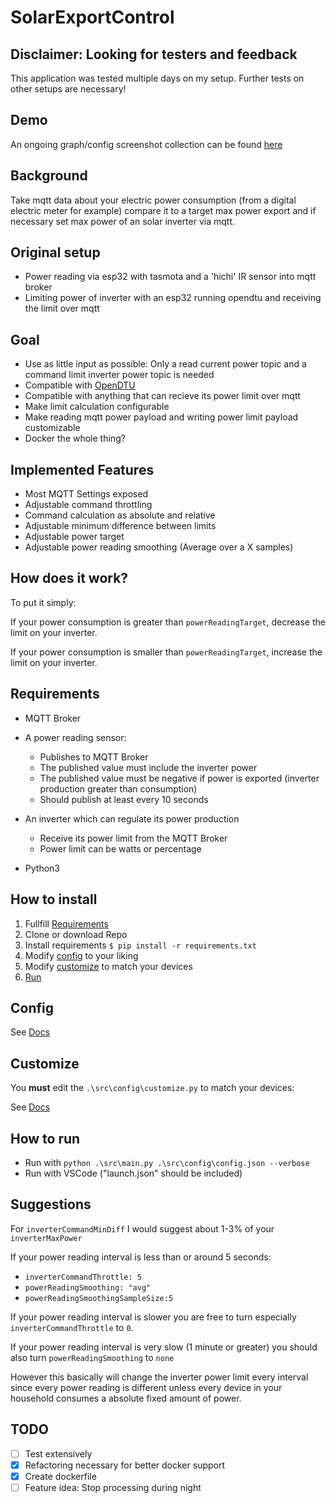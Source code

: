 # SolarExportControl

## Disclaimer: Looking for testers and feedback

This application was tested multiple days on my setup. Further tests on other setups are necessary!

## Demo

An ongoing graph/config screenshot collection can be found [here](docs/Demo.md)

## Background

Take mqtt data about your electric power consumption (from a digital electric meter for example) compare it to a target max power export and if necessary set max power of an solar inverter via mqtt.

## Original setup

- Power reading via esp32 with tasmota and a 'hichi' IR sensor into mqtt broker
- Limiting power of inverter with an esp32 running opendtu and receiving the limit over mqtt

## Goal

- Use as little input as possible: Only a read current power topic and a command limit inverter power topic is needed
- Compatible with [OpenDTU](https://github.com/tbnobody/OpenDTU)
- Compatible with anything that can recieve its power limit over mqtt
- Make limit calculation configurable
- Make reading mqtt power payload and writing power limit payload customizable
- Docker the whole thing?

## Implemented Features

- Most MQTT Settings exposed
- Adjustable command throttling
- Command calculation as absolute and relative
- Adjustable minimum difference between limits
- Adjustable power target
- Adjustable power reading smoothing (Average over a X samples)

## How does it work?

To put it simply:

If your power consumption is greater than `powerReadingTarget`, decrease the limit on your inverter.

If your power consumption is smaller than `powerReadingTarget`, increase the limit on your inverter.

## Requirements

- MQTT Broker
- A power reading sensor:
  - Publishes to MQTT Broker
  - The published value must include the inverter power
  - The published value must be negative if power is exported (inverter production greater than consumption)
  - Should publish at least every 10 seconds

- An inverter which can regulate its power production
  - Receive its power limit from the MQTT Broker
  - Power limit can be watts or percentage

- Python3

## How to install

1. Fullfill [Requirements](#requirements)
2. Clone or download Repo
3. Install requirements `$ pip install -r requirements.txt`
4. Modify [config](/src/config/config.json) to your liking
5. Modify [customize](/src/config/customize.py) to match your devices
6. [Run](#how-to-run)

## Config

See [Docs](/docs/Config.md)

## Customize

You **must** edit the `.\src\config\customize.py` to match your devices:

See [Docs](/docs/Customize.md)

## How to run

- Run with `python .\src\main.py .\src\config\config.json --verbose`
- Run with VSCode ("launch.json" should be included)

## Suggestions

For `inverterCommandMinDiff` I would suggest about 1-3% of your `inverterMaxPower`

If your power reading interval is less than or around 5 seconds:

- `inverterCommandThrottle: 5`
- `powerReadingSmoothing: "avg"`
- `powerReadingSmoothingSampleSize:5`

If your power reading interval is slower you are free to turn especially `inverterCommandThrottle` to `0`.

If your power reading interval is very slow (1 minute or greater) you should also turn `powerReadingSmoothing` to `none`

However this basically will change the inverter power limit every interval since every power reading is different unless every device in your household consumes a absolute fixed amount of power.

## TODO

- [ ] Test extensively
- [x] Refactoring necessary for better docker support
- [x] Create dockerfile
- [ ] Feature idea: Stop processing during night
